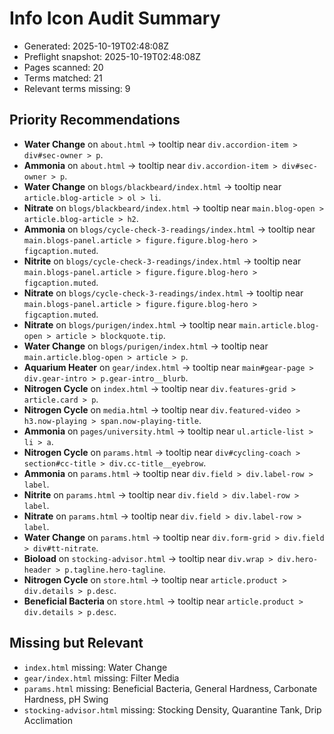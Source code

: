# Info Icon Audit Summary

- Generated: 2025-10-19T02:48:08Z
- Preflight snapshot: 2025-10-19T02:48:08Z
- Pages scanned: 20
- Terms matched: 21
- Relevant terms missing: 9

## Priority Recommendations
- **Water Change** on `about.html` → tooltip near `div.accordion-item > div#sec-owner > p`.
- **Ammonia** on `about.html` → tooltip near `div.accordion-item > div#sec-owner > p`.
- **Water Change** on `blogs/blackbeard/index.html` → tooltip near `article.blog-article > ol > li`.
- **Nitrate** on `blogs/blackbeard/index.html` → tooltip near `main.blog-open > article.blog-article > h2`.
- **Ammonia** on `blogs/cycle-check-3-readings/index.html` → tooltip near `main.blogs-panel.article > figure.figure.blog-hero > figcaption.muted`.
- **Nitrite** on `blogs/cycle-check-3-readings/index.html` → tooltip near `main.blogs-panel.article > figure.figure.blog-hero > figcaption.muted`.
- **Nitrate** on `blogs/cycle-check-3-readings/index.html` → tooltip near `main.blogs-panel.article > figure.figure.blog-hero > figcaption.muted`.
- **Nitrate** on `blogs/purigen/index.html` → tooltip near `main.article.blog-open > article > blockquote.tip`.
- **Water Change** on `blogs/purigen/index.html` → tooltip near `main.article.blog-open > article > p`.
- **Aquarium Heater** on `gear/index.html` → tooltip near `main#gear-page > div.gear-intro > p.gear-intro__blurb`.
- **Nitrogen Cycle** on `index.html` → tooltip near `div.features-grid > article.card > p`.
- **Nitrogen Cycle** on `media.html` → tooltip near `div.featured-video > h3.now-playing > span.now-playing-title`.
- **Ammonia** on `pages/university.html` → tooltip near `ul.article-list > li > a`.
- **Nitrogen Cycle** on `params.html` → tooltip near `div#cycling-coach > section#cc-title > div.cc-title__eyebrow`.
- **Ammonia** on `params.html` → tooltip near `div.field > div.label-row > label`.
- **Nitrite** on `params.html` → tooltip near `div.field > div.label-row > label`.
- **Nitrate** on `params.html` → tooltip near `div.field > div.label-row > label`.
- **Water Change** on `params.html` → tooltip near `div.form-grid > div.field > div#tt-nitrate`.
- **Bioload** on `stocking-advisor.html` → tooltip near `div.wrap > div.hero-header > p.tagline.hero-tagline`.
- **Nitrogen Cycle** on `store.html` → tooltip near `article.product > div.details > p.desc`.
- **Beneficial Bacteria** on `store.html` → tooltip near `article.product > div.details > p.desc`.

## Missing but Relevant
- `index.html` missing: Water Change
- `gear/index.html` missing: Filter Media
- `params.html` missing: Beneficial Bacteria, General Hardness, Carbonate Hardness, pH Swing
- `stocking-advisor.html` missing: Stocking Density, Quarantine Tank, Drip Acclimation

